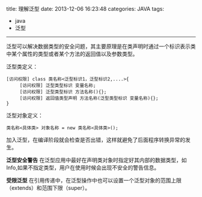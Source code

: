 title: 理解泛型
date: 2013-12-06 16:23:48
categories: JAVA
tags: 
- java
- 泛型
---
泛型可以解决数据类型的安全问题，其主要原理是在类声明时通过一个标识表示类中某个属性的类型或者某个方法的返回值以及参数类型。

泛型类定义：

	[访问权限] class 类名称<泛型标识1，泛型标识2,....>{
		 [访问权限] 泛型类型标识 变量名称;
		 [访问权限] 泛型类型标识 方法名称(){};
		 [访问权限] 返回值类型声明 方法名称(泛型类型标识 变量名称){};
	}
<!--more-->
泛型对象定义：

	类名称<具体类> 对象名称 = new 类名称<具体类>();

加入泛型，在编译阶段就会检查是否出错，这样就避免了后面程序转换异常的发生。

**泛型安全警告**
在泛型应用中最好在声明类对象时指定好其内部的数据类型，如Info<String>,如果不指定类型，用户在使用时候会出现不安全的警告信息。

**受限泛型**
在引用传递中，在泛型操作中也可以设置一个泛型对象的范围上限（extends）和范围下限（super）。


